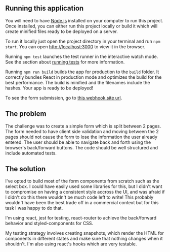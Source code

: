 ## Running this application

You will need to have [Node.js](https://nodejs.org/) installed on your computer to run this project. Once installed, you can either run this project locally or build it which will create minified files ready to be deployed on a server.

To run it locally just open the project directory in your terminal and run `npm start`. You can open [http://localhost:3000](http://localhost:3000) to view it in the browser.

Running `npm test` launches the test runner in the interactive watch mode.<br />
See the section about [running tests](https://facebook.github.io/create-react-app/docs/running-tests) for more information.

Running `npm run build` builds the app for production to the `build` folder. It correctly bundles React in production mode and optimizes the build for the best performance. The build is minified and the filenames include the hashes. Your app is ready to be deployed!

To see the form submission, go to [this webhook.site url](https://webhook.site/#!/64461740-176d-4c96-987c-7c1d5038b081).

## The problem

The challenge was to create a simple form which is split between 2 pages. The form needed to have client side validation and moving between the 2 pages should not cause the form to lose the information the user already entered. The user should be able to navigate back and forth using the browser's back/forward buttons. The code should be well structured and include automated tests.

## The solution

I've opted to build most of the form components from scratch such as the select box. I could have easily used some libraries for this, but I didn't want to compromise on having a consistent style accross the UI, and was afraid if I didn't do this there wouldn't be much code left to write! This probably wouldn't have been the best trade off in a commercial context but for this task I was happy to do that.

I'm using react, jest for testing, react-router to achieve the back/forward behavior and styled-components for CSS.

My testing strategy involves creating snapshots, which render the HTML for components in different states and make sure that nothing changes when it shouldn't. I'm also using react's hooks which are very testable.
